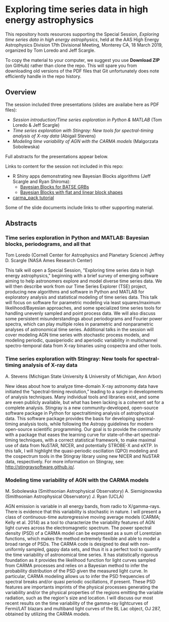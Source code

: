 # Exploring time series data in high energy astrophysics
This repository hosts resources supporting the  Special Session, *Exploring time series data in high energy astrophysics*, held at the AAS High Energy Astrophysics Division 17th Divisional Meeting, Monterey CA, 18 March 2019, organized by Tom Loredo and Jeff Scargle.

To copy the material to your computer, we suggest you use **Download ZIP** (on GitHub) rather than clone the repo. This will spare you from downloading old versions of the PDF files that Git unfortunately does note efficiently handle in the repo history.

## Overview

The session included three presentations (slides are availabe here as PDF files):

* *Session introduction/Time series exploration in Python & MATLAB* (Tom Loredo & Jeff Scargle)
* *Time series exploration with Stingray: New tools for spectral-timing analysis of X-ray data* (Abigail Stevens)
* *Modeling time variability of AGN with the CARMA models* (Malgorzata Sobolewska)

Full abstracts for the presentations appear below.

Links to content for the session not included in this repo:

* R Shiny apps demonstrating new Bayesian Blocks algorithms (Jeff Scargle and Ryan Shiroma):
  * [Bayesian Blocks for BATSE GRBs](https://rshiroma.shinyapps.io/bayesian_blocks/)
  * [Bayesian Blocks with flat and linear block shapes](https://rshiroma.shinyapps.io/bayesianblocks/)
* [carma_pack tutorial](https://github.com/malgosias/carma_tutorial)

Some of the slide documents include links to other supporting material.



## Abstracts

### Time series exploration in Python and MATLAB: Bayesian blocks, periodograms, and all that

Tom Loredo (Cornell Center for Astrophysics and Planetary Science)
Jeffrey D. Scargle (NASA Ames Research Center)

This talk will open a Special Session, "Exploring time series data in high energy astrophysics," beginning with a brief survey of emerging software aiming to help astronomers explore and model diverse time series data.  We will then describe work from our Time Series Explorer (TSE) project, producing new algorithms and software in Python and MATLAB for exploratory analysis and statistical modeling of time series data. This talk will focus on software for parametric modeling via least squares/maximum likelihood/Bayesian approaches, and some specialized time series tools for handling unevenly sampled and point process data. We will also discuss some persistent misunderstandings about periodograms and Fourier power spectra, which can play multiple roles in parametric and nonparametric analyses of astronomical time series. Additional talks in the session will cover modeling AGN time series with stochastic process models, and modeling periodic, quasiperiodic and aperiodic variability in multichannel spectro-temporal data from X-ray binaries using cospectra and other tools.



### Time series exploration with Stingray: New tools for spectral-timing analysis of X-ray data

A. Stevens (Michigan State University & University of Michigan, Ann Arbor)

New ideas about how to analyze time-domain X-ray astronomy data have initiated the “spectral-timing revolution,” leading to a surge in developments of analysis techniques. Many individual tools and libraries exist, and some are even publicly available, but what has been lacking is a coherent set for a complete analysis. Stingray is a new community-developed, open-source software package in Python for spectraltiming analysis of astrophysical data. This software package provides the basis for developing spectral-timing analysis tools, while following the Astropy guidelines for modern open-source scientific programming. Our goal is to provide the community with a package that eases the learning curve for state-of-the-art spectral-timing techniques, with a correct statistical framework, to make maximal use of data from NuSTAR, NICER, and potentially STROBE-X and eXTP. In this talk, I will highlight the quasi-periodic oscillation (QPO) modeling and the cospectrum tools in the Stingray library using new NICER and NuSTAR data, respectively. For more information on Stingray, see: http://stingraysoftware.github.io/.



### Modeling time variability of AGN with the CARMA models

M. Sobolewska (Smithsonian Astrophysical Observatory)
A. Siemiginowska (Smithsonian Astrophysical Observatory)
J. Ryan (UCLA)

AGN emission is variable in all energy bands, from radio to X/gamma-rays. There is evidence that this variability is stochastic in nature. I will present a class of continuous-time autoregressive moving average models (CARMA; Kelly et al. 2014) as a tool to characterize the variability features of AGN light curves across the electromagnetic spectrum. The power spectral density (PSD) of a CARMA model can be expressed as a sum of Lorentzian functions, which makes the method extremely flexible and able to model a broad range of PSDs. The CARMA code is designed to deal with non-uniformly sampled, gappy data sets, and thus it is a perfect tool to quantify the time variability of astronomical time series. It has statistically rigorous foundation as it provides the likelihood function for light curves sampled from CARMA processes and relies on a Bayesian method to infer the probability distribution of the PSD given the measured light curve. In particular, CARMA modeling allows us to infer the PSD frequencies of spectral breaks and/or quasi periodic oscillations, if present. These PSD features are importants imprints of the physical processes generating the variability and/or the physical properties of the regions emitting the variable radiation, such as the region's size and location. I will discuss our most recent results on the time variability of the gamma-ray lightcurves of Fermi/LAT blazars and multiband light curves of the BL Lac object, OJ 287, obtained by utilizing the CARMA models.
